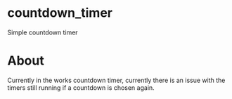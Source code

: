 # countdown_timer
Simple countdown timer

# About
Currently in the works countdown timer, currently there is an issue with the timers still running if a countdown is chosen again.
